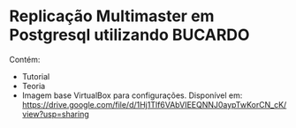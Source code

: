 # Replicação Multimaster em Postgresql utilizando BUCARDO

Contém:

 - Tutorial
 - Teoria
 - Imagem base VirtualBox para configurações. Disponível em: https://drive.google.com/file/d/1Hj1Tlf6VAbVIEEQNNJ0aypTwKorCN_cK/view?usp=sharing